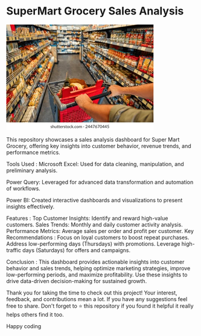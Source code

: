 # SuperMart Grocery Sales Analysis
![Image Alt](https://raw.githubusercontent.com/AnkitaSarkar-98/Super-Mart-Grocery-Sales-Analysis/refs/heads/main/Shopping%20image.webp)

This repository showcases a sales analysis dashboard for Super Mart Grocery, offering key insights into customer behavior, revenue trends, and performance metrics.

Tools Used :
Microsoft Excel: Used for data cleaning, manipulation, and preliminary analysis.

Power Query: Leveraged for advanced data transformation and automation of workflows.

Power BI: Created interactive dashboards and visualizations to present insights effectively.

 Features :
Top Customer Insights: Identify and reward high-value customers.
Sales Trends: Monthly and daily customer activity analysis.
Performance Metrics: Average sales per order and profit per customer.
 Key Recommendations :
Focus on loyal customers to boost repeat purchases.
Address low-performing days (Thursdays) with promotions.
Leverage high-traffic days (Saturdays) for offers and campaigns.

Conclusion :
This dashboard provides actionable insights into customer behavior and sales trends, helping optimize marketing strategies, improve low-performing periods, and maximize profitability. Use these insights to drive data-driven decision-making for sustained growth.


Thank you for taking the time to check out this project! Your interest, feedback, and contributions mean a lot. If you have any suggestions feel free to share. Don't forget to ⭐ this repository if you found it helpful it really helps others find it too.

Happy coding
